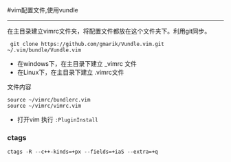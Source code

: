 #vim配置文件,使用vundle

------

在主目录建立vimrc文件夹，将配置文件都放在这个文件夹下。利用git同步。

```
 git clone https://github.com/gmarik/Vundle.vim.git ~/.vim/bundle/Vundle.vim
```

- 在windows下，在主目录下建立 _vimrc 文件
- 在Linux下，在主目录下建立 .vimrc文件

文件内容

```
source ~/vimrc/bundlerc.vim
source ~/vimrc/vimrc.vim

```
- 打开vim 执行 `:PluginInstall`

### ctags

```
ctags -R --c++-kinds=+px --fields=+iaS --extra=+q 
```

